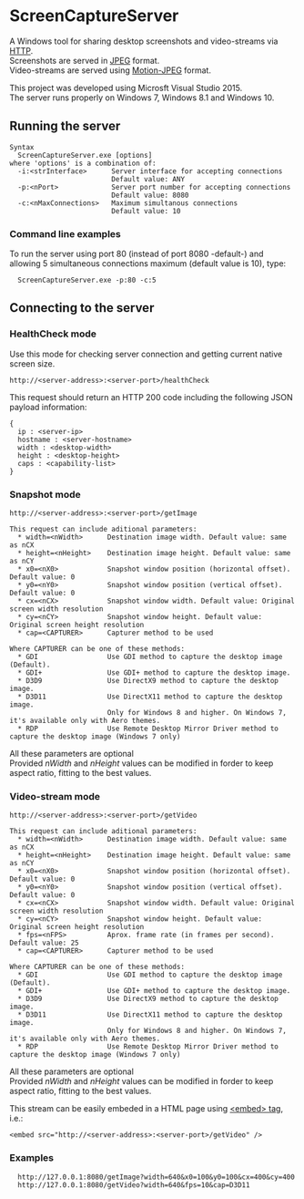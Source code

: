 # ScreenCaptureServer
A Windows tool for sharing desktop screenshots and video-streams via <a href="https://en.wikipedia.org/wiki/Hypertext_Transfer_Protocol">HTTP</a>.<br/>
Screenshots are served in <a href="https://en.wikipedia.org/wiki/JPEG">JPEG</a> format.<br/>
Video-streams are served using <a href="https://en.wikipedia.org/wiki/Motion_JPEG">Motion-JPEG</a> format.<br/>

This project was developed using Microsft Visual Studio 2015.<br/>
The server runs properly on Windows 7, Windows 8.1 and Windows 10.

## Running the server
```
Syntax
  ScreenCaptureServer.exe [options]
where 'options' is a combination of:
  -i:<strInterface>      Server interface for accepting connections
                         Default value: ANY
  -p:<nPort>             Server port number for accepting connections
                         Default value: 8080
  -c:<nMaxConnections>   Maximum simultanous connections
                         Default value: 10
```

### Command line examples
To run the server using port 80 (instead of port 8080 -default-) and allowing 5 simultaneous connections maximum (default value is 10), type:
```
  ScreenCaptureServer.exe -p:80 -c:5
```
  
## Connecting to the server
### HealthCheck mode
Use this mode for checking server connection and getting current native screen size.
```
http://<server-address>:<server-port>/healthCheck
```

This request should return an HTTP 200 code including the following JSON payload information:
```
{
  ip : <server-ip>
  hostname : <server-hostname>
  width : <desktop-width>
  height : <desktop-height>
  caps : <capability-list>
}
```

### Snapshot mode
```
http://<server-address>:<server-port>/getImage
  
This request can include aditional parameters:
  * width=<nWidth>      Destination image width. Default value: same as nCX
  * height=<nHeight>    Destination image height. Default value: same as nCY
  * x0=<nX0>            Snapshot window position (horizontal offset). Default value: 0
  * y0=<nY0>            Snapshot window position (vertical offset). Default value: 0
  * cx=<nCX>            Snapshot window width. Default value: Original screen width resolution
  * cy=<nCY>            Snapshot window height. Default value: Original screen height resolution
  * cap=<CAPTURER>      Capturer method to be used
  
Where CAPTURER can be one of these methods:
  * GDI                 Use GDI method to capture the desktop image (Default).
  * GDI+                Use GDI+ method to capture the desktop image.
  * D3D9                Use DirectX9 method to capture the desktop image.
  * D3D11               Use DirectX11 method to capture the desktop image.
                        Only for Windows 8 and higher. On Windows 7, it's available only with Aero themes.
  * RDP                 Use Remote Desktop Mirror Driver method to capture the desktop image (Windows 7 only)
```
All these parameters are optional<br/>
Provided <i>nWidth</i> and <i>nHeight</i> values can be modified in forder to keep aspect ratio, fitting to the best values.

### Video-stream mode
```
http://<server-address>:<server-port>/getVideo
  
This request can include aditional parameters:
  * width=<nWidth>      Destination image width. Default value: same as nCX
  * height=<nHeight>    Destination image height. Default value: same as nCY
  * x0=<nX0>            Snapshot window position (horizontal offset). Default value: 0
  * y0=<nY0>            Snapshot window position (vertical offset). Default value: 0
  * cx=<nCX>            Snapshot window width. Default value: Original screen width resolution
  * cy=<nCY>            Snapshot window height. Default value: Original screen height resolution
  * fps=<nFPS>          Aprox. frame rate (in frames per second). Default value: 25
  * cap=<CAPTURER>      Capturer method to be used
  
Where CAPTURER can be one of these methods:
  * GDI                 Use GDI method to capture the desktop image (Default).
  * GDI+                Use GDI+ method to capture the desktop image.
  * D3D9                Use DirectX9 method to capture the desktop image.
  * D3D11               Use DirectX11 method to capture the desktop image.
                        Only for Windows 8 and higher. On Windows 7, it's available only with Aero themes.
  * RDP                 Use Remote Desktop Mirror Driver method to capture the desktop image (Windows 7 only)
```
All these parameters are optional<br/>
Provided <i>nWidth</i> and <i>nHeight</i> values can be modified in forder to keep aspect ratio, fitting to the best values.<br/>

This stream can be easily embeded in a HTML page using [&lt;embed&gt; tag](https://www.w3schools.com/tags/tag_embed.asp), i.e.:
```
<embed src="http://<server-address>:<server-port>/getVideo" />
```

### Examples
```
  http://127.0.0.1:8080/getImage?width=640&x0=100&y0=100&cx=400&cy=400
  http://127.0.0.1:8080/getVideo?width=640&fps=10&cap=D3D11
```
